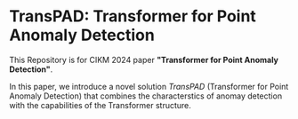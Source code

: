 # TransPAD: Transformer for Point Anomaly Detection

This Repository is for CIKM 2024 paper **"Transformer for Point Anomaly Detection"**.

In this paper, we introduce a novel solution _TransPAD_ (Transformer for Point Anomaly Detection) that combines the characterstics of anomay detection with the capabilities of the Transformer structure.

